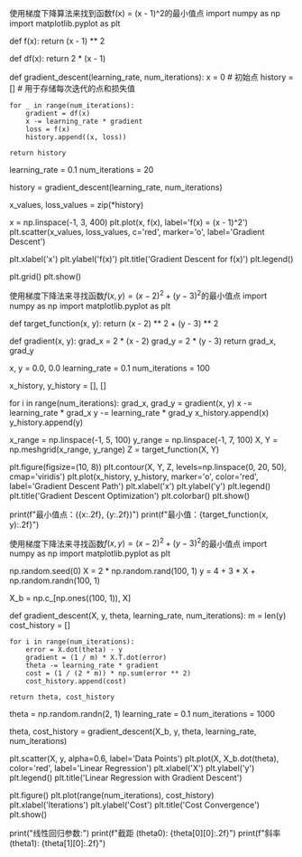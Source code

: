 使用梯度下降算法来找到函数f(x) = (x - 1)^2的最小值点
import numpy as np
import matplotlib.pyplot as plt


def f(x):
    return (x - 1) ** 2


def df(x):
    return 2 * (x - 1)


def gradient_descent(learning_rate, num_iterations):
    x = 0  # 初始点
    history = []  # 用于存储每次迭代的点和损失值

    for _ in range(num_iterations):
        gradient = df(x)
        x -= learning_rate * gradient
        loss = f(x)
        history.append((x, loss))

    return history


learning_rate = 0.1
num_iterations = 20


history = gradient_descent(learning_rate, num_iterations)


x_values, loss_values = zip(*history)


x = np.linspace(-1, 3, 400)
plt.plot(x, f(x), label='f(x) = (x - 1)^2')
plt.scatter(x_values, loss_values, c='red', marker='o', label='Gradient Descent')


plt.xlabel('x')
plt.ylabel('f(x)')
plt.title('Gradient Descent for f(x)')
plt.legend()


plt.grid()
plt.show()





使用梯度下降法来寻找函数$f(x, y) = (x - 2)^2 + (y - 3)^2$的最小值点
import numpy as np
import matplotlib.pyplot as plt


def target_function(x, y):
    return (x - 2) ** 2 + (y - 3) ** 2


def gradient(x, y):
    grad_x = 2 * (x - 2)
    grad_y = 2 * (y - 3)
    return grad_x, grad_y


x, y = 0.0, 0.0
learning_rate = 0.1
num_iterations = 100


x_history, y_history = [], []

for i in range(num_iterations):
    grad_x, grad_y = gradient(x, y)
    x -= learning_rate * grad_x
    y -= learning_rate * grad_y
    x_history.append(x)
    y_history.append(y)


x_range = np.linspace(-1, 5, 100)
y_range = np.linspace(-1, 7, 100)
X, Y = np.meshgrid(x_range, y_range)
Z = target_function(X, Y)

plt.figure(figsize=(10, 8))
plt.contour(X, Y, Z, levels=np.linspace(0, 20, 50), cmap='viridis')
plt.plot(x_history, y_history, marker='o', color='red', label='Gradient Descent Path')
plt.xlabel('x')
plt.ylabel('y')
plt.legend()
plt.title('Gradient Descent Optimization')
plt.colorbar()
plt.show()

print(f"最小值点：({x:.2f}, {y:.2f})")
print(f"最小值：{target_function(x, y):.2f}")


使用梯度下降法来寻找函数$f(x, y) = (x - 2)^2 + (y - 3)^2$的最小值点
import numpy as np
import matplotlib.pyplot as plt


np.random.seed(0)
X = 2 * np.random.rand(100, 1)
y = 4 + 3 * X + np.random.randn(100, 1)

X_b = np.c_[np.ones((100, 1)), X]



def gradient_descent(X, y, theta, learning_rate, num_iterations):
    m = len(y)
    cost_history = []

    for i in range(num_iterations):
        error = X.dot(theta) - y
        gradient = (1 / m) * X.T.dot(error)
        theta -= learning_rate * gradient
        cost = (1 / (2 * m)) * np.sum(error ** 2)
        cost_history.append(cost)

    return theta, cost_history



theta = np.random.randn(2, 1)
learning_rate = 0.1
num_iterations = 1000


theta, cost_history = gradient_descent(X_b, y, theta, learning_rate, num_iterations)

plt.scatter(X, y, alpha=0.6, label='Data Points')
plt.plot(X, X_b.dot(theta), color='red', label='Linear Regression')
plt.xlabel('X')
plt.ylabel('y')
plt.legend()
plt.title('Linear Regression with Gradient Descent')


plt.figure()
plt.plot(range(num_iterations), cost_history)
plt.xlabel('Iterations')
plt.ylabel('Cost')
plt.title('Cost Convergence')
plt.show()


print("线性回归参数:")
print(f"截距 (theta0): {theta[0][0]:.2f}")
print(f"斜率 (theta1): {theta[1][0]:.2f}")

